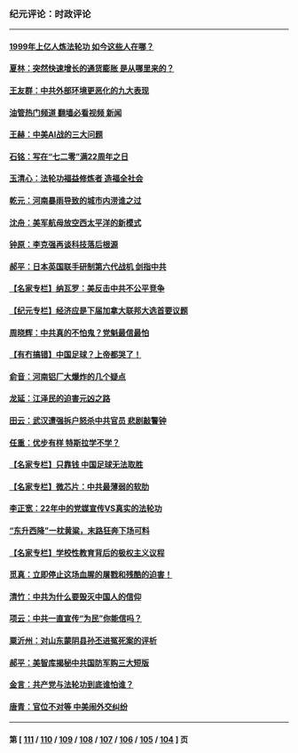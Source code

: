 ### 纪元评论：时政评论
---
#### [1999年上亿人炼法轮功 如今这些人在哪？](../../pages/nsc1025/n13104698.md?07220330) 
#### [夏林：突然快速增长的通货膨胀 是从哪里来的？](../../pages/nsc1025/n13104887.md?07220330) 
#### [王友群：中共外部环境更恶化的九大表现](../../pages/nsc1025/n13103354.md?07220330) 
#### [油管热门频道 翻墙必看视频 新闻](ok?07220330)
#### [王赫：中美AI战的三大问题](../../pages/nsc1025/n13103463.md?07220330) 
#### [石铭：写在“七二零”满22周年之日](../../pages/nsc1025/n13103596.md?07220330) 
#### [玉清心：法轮功福益修炼者 造福全社会](../../pages/nsc1025/n13103347.md?07220330) 
#### [乾元：河南暴雨导致的城市内涝谁之过](../../pages/nsc1025/n13102953.md?07220330) 
#### [沈舟：美军航母放空西太平洋的新模式](../../pages/nsc1025/n13102705.md?07220330) 
#### [钟原：李克强再谈科技落后根源](../../pages/nsc1025/n13102423.md?07220330) 
#### [郝平：日本英国联手研制第六代战机 剑指中共](../../pages/nsc1025/n13102738.md?07220330) 
#### [【名家专栏】纳瓦罗：美反击中共不公平竞争](../../pages/nsc1025/n13102316.md?07220330) 
#### [【纪元专栏】经济应是下届加拿大联邦大选首要议题](../../pages/nsc1025/n13102373.md?07220330) 
#### [周晓辉：中共真的不怕鬼？党魁最信最怕](../../pages/nsc1025/n13101845.md?07220330) 
#### [【有冇搞错】中国足球？上帝都哭了！](../../pages/nsc1025/n13101161.md?07220330) 
#### [俞音：河南铝厂大爆炸的几个疑点](../../pages/nsc1025/n13101321.md?07220330) 
#### [龙延：江泽民的迫害元凶之路](../../pages/nsc1025/n13101211.md?07220330) 
#### [田云：武汉遭强拆户怒杀中共官员 悲剧敲警钟](../../pages/nsc1025/n13100648.md?07220330) 
#### [任重：优步有样 特斯拉学不学？](../../pages/nsc1025/n13099953.md?07220330) 
#### [【名家专栏】只靠钱 中国足球无法取胜](../../pages/nsc1025/n13095631.md?07220330) 
#### [【名家专栏】微芯片：中共最薄弱的软肋](../../pages/nsc1025/n13099425.md?07220330) 
#### [李正宽：22年中的党媒宣传VS真实的法轮功](../../pages/nsc1025/n13099206.md?07220330) 
#### [“东升西降”一枕黄粱，末路狂奔下场可料](../../pages/nsc1025/n13099711.md?07220330) 
#### [【名家专栏】学校性教育背后的极权主义议程](../../pages/nsc1025/n13095647.md?07220330) 
#### [觅真：立即停止这场血腥的屠戮和残酷的迫害！](../../pages/nsc1025/n13098079.md?07220330) 
#### [清竹：中共为什么要毁灭中国人的信仰](../../pages/nsc1025/n13098007.md?07220330) 
#### [项云：中共一直宣传“为民”你能信吗？](../../pages/nsc1025/n13097942.md?07220330) 
#### [粟沂州：对山东蒙阴县孙丕进冤死案的评析](../../pages/nsc1025/n13097836.md?07220330) 
#### [郝平：美智库揭秘中共国防军购三大短版](../../pages/nsc1025/n13097489.md?07220330) 
#### [金言：共产党与法轮功到底谁怕谁？](../../pages/nsc1025/n13097720.md?07220330) 
#### [唐青：官位不对等 中美闹外交纠纷](../../pages/nsc1025/n13097723.md?07220330) 

---
#### 第 [ [111](./111.md?07220330) / [110](./110.md?07220330) / [109](./109.md?07220330) / [108](./108.md?07220330) / [107](./107.md?07220330) / [106](./106.md?07220330) / [105](./105.md?07220330) / [104](./104.md?07220330) ] 页

